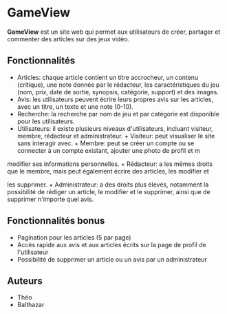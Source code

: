 # GameView
**GameView** est un site web qui permet aux utilisateurs de créer, partager et commenter des articles sur des
jeux vidéo.

## Fonctionnalités

* Articles: chaque article contient un titre accrocheur, un contenu (critique), une note donnée par le
rédacteur, les caractéristiques du jeu (nom, prix, date de sortie, synopsis, catégorie, support) et des
images.
* Avis: les utilisateurs peuvent écrire leurs propres avis sur les articles, avec un titre, un texte et
une note (0-10).
* Recherche: la recherche par nom de jeu et par catégorie est disponible pour les utilisateurs.
* Utilisateurs: il existe plusieurs niveaux d'utilisateurs, incluant visiteur, membre, rédacteur et
administrateur.
        + Visiteur: peut visualiser le site sans interagir avec.
        + Membre: peut se créer un compte ou se connecter à un compte existant, ajouter une photo de profil et m

modifier ses informations personnelles.
        + Rédacteur: a les mêmes droits que le membre, mais peut également écrire des articles, les modifier et

les supprimer.
        + Administrateur: a des droits plus élevés, notamment la possibilité de rédiger un article, le modifier 
et le supprimer, ainsi que de supprimer n'importe quel avis.


## Fonctionnalités bonus 

* Pagination pour les articles (5 par page)
* Accès rapide aux avis et aux articles écrits sur la page de profil de l'utilisateur
* Possibilité de supprimer un article ou un avis par un administrateur

## Auteurs
* Théo
* Balthazar
